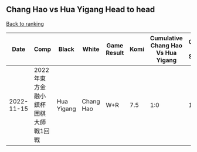 ## Chang Hao vs Hua Yigang Head to head

[Back to ranking](../../index.md)




| **Date** | **Comp** | **Black** | **White** | **Game Result** | **Komi** | **Cumulative Chang Hao Vs Hua Yigang** | **Chang Hao Streak** | **Hua Yigang Streak** | 
| --- | --- | --- | --- | --- | --- | --- | --- | --- |
| 2022-11-15 | 2022年東方金融小鎮杯囲棋大師戦1回戦 | Hua Yigang | Chang Hao | W+R | 7.5 | 1:0 | 1 | 0 |




